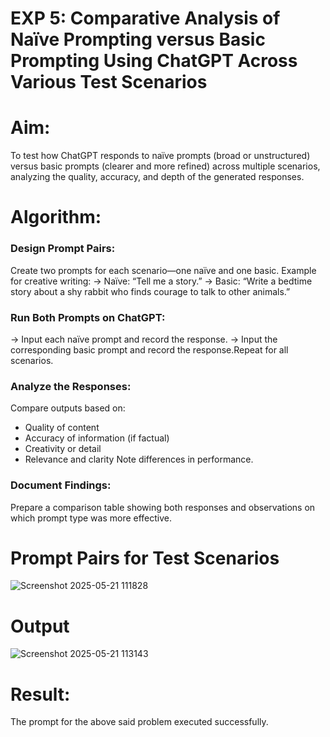 # EXP 5: Comparative Analysis of Naïve Prompting versus Basic Prompting Using ChatGPT Across Various Test Scenarios
# Aim: 
To test how ChatGPT responds to naïve prompts (broad or unstructured) versus basic prompts (clearer and more refined) across multiple scenarios, analyzing the quality, accuracy, and depth of the generated responses.
# Algorithm: 
### Design Prompt Pairs:
Create two prompts for each scenario—one naïve and one basic.
Example for creative writing:
-> Naïve: “Tell me a story.”
-> Basic: “Write a bedtime story about a shy rabbit who finds courage to talk to other animals.”

### Run Both Prompts on ChatGPT:
-> Input each naïve prompt and record the response.
-> Input the corresponding basic prompt and record the response.Repeat for all scenarios.

### Analyze the Responses:
Compare outputs based on:
* Quality of content
* Accuracy of information (if factual)
* Creativity or detail
* Relevance and clarity
Note differences in performance.

### Document Findings:
Prepare a comparison table showing both responses and observations on which prompt type was more effective.

# Prompt Pairs for Test Scenarios
![Screenshot 2025-05-21 111828](https://github.com/user-attachments/assets/0611f6f9-5258-480f-ad1b-57facca4eb4f)

# Output
![Screenshot 2025-05-21 113143](https://github.com/user-attachments/assets/b0056bfd-487f-4873-ade0-589d7806139b)

# Result: 
The prompt for the above said problem executed successfully.
